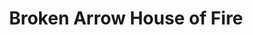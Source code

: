 ---
title: "Broken Arrow House of Fire"
url: /broken-arrow/broken-arrow-house-of-fire/
shop: cannabis
---
